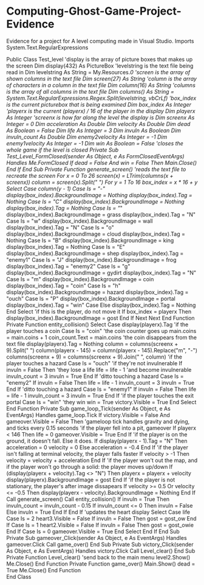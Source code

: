 # Computing-Ghost-Game-Project-Evidence
Evidence for a project for A level computing made in Visual Studio.
Imports System.Text.RegularExpressions

Public Class Test_level
    'display is the array of picture boxes that makes up the screen
    Dim display(432) As PictureBox
    'levelstring is the text file being read in
    Dim levelstring As String = My.Resources._0
    'screen is the array of shown columns in the text file
    Dim screen(27) As String
    'column is the array of characters in a column in the text file
    Dim column(16) As String
    'columns is the array of all columns in the text file
    Dim columns() As String = System.Text.RegularExpressions.Regex.Split(levelstring, vbCrLf)
    'box_index is the current picturebox that is being examined
    Dim box_index As Integer
    'playerx is the current (playerx) / 16 of the player in the display
    Dim playerx As Integer
    'screenx is how far along the level the display is
    Dim screenx As Integer = 0
    Dim acceleration As Double
    Dim velocity As Double
    Dim dead As Boolean = False
    Dim life As Integer = 3
    Dim invuln As Boolean
    Dim invuln_count As Double
    Dim enemy2velocity As Integer = -1
    Dim enemy1velocity As Integer = -1
    Dim win As Boolean = False
    'closes the whole game if the level is closed
    Private Sub Test_Level_FormClosed(sender As Object, e As FormClosedEventArgs) Handles Me.FormClosed
        If dead = False And win = False Then
            Main.Close()
        End If
    End Sub
    Private Function generate_screen()
        'reads the text file to recreate the screen
        For x = 0 To 26
            screen(x) = LTrim(columns(x + screenx))
            column = screen(x).Split(" ")
            For y = 1 To 16
                box_index = x * 16 + y
                Select Case column(y - 1)
                    Case Is = "-"
                        display(box_index).BackgroundImage = Nothing
                        display(box_index).Tag = Nothing
                    Case Is = "C"
                        display(box_index).BackgroundImage = Nothing
                        display(box_index).Tag = Nothing
                    Case Is = "_"
                        display(box_index).BackgroundImage = grass
                        display(box_index).Tag = "N"
                    Case Is = "w"
                        display(box_index).BackgroundImage = wall
                        display(box_index).Tag = "N"
                    Case Is = "o"
                        display(box_index).BackgroundImage = cloud
                        display(box_index).Tag = Nothing
                    Case Is = "B"
                        display(box_index).BackgroundImage = king
                        display(box_index).Tag = Nothing
                    Case Is = "E"
                        display(box_index).BackgroundImage = shep
                        display(box_index).Tag = "enemy1"
                    Case Is = "J"
                        display(box_index).BackgroundImage = frog
                        display(box_index).Tag = "enemy2"
                    Case Is = "g"
                        display(box_index).BackgroundImage = gydirt
                        display(box_index).Tag = "N"
                    Case Is = "m"
                        display(box_index).BackgroundImage = coin
                        display(box_index).Tag = "coin"
                    Case Is = "h"
                        display(box_index).BackgroundImage = hazard
                        display(box_index).Tag = "ouch"
                    Case Is = "P"
                        display(box_index).BackgroundImage = portal
                        display(box_index).Tag = "win"
                    Case Else
                        display(box_index).Tag = Nothing
                End Select
                'if this is the player, do not move it
                If box_index = playerx Then
                    display(box_index).BackgroundImage = gost
                End If
            Next
        Next
    End Function
    Private Function entity_collision()
        Select Case display(playerx).Tag
            'if the player touches a coin
            Case Is = "coin"
                'the coin counter goes up
                main.coins = main.coins + 1
                coin_count.Text = main.coins
                'the coin disappears from the text file
                display(playerx).Tag = Nothing
                column = columns(screenx + 9).Split(" ")
                column(playerx - 145) = column(playerx - 145).Replace("m", "-")
                columns(screenx + 9) = columns(screenx + 9).Join(" ", column)
                'if the player touches a hazard
            Case Is = "ouch"
                'if they're not invulnerable
                If invuln = False Then
                    'they lose a life
                    life = life - 1
                    'and become invulnerable
                    invuln_count = 3
                    invuln = True
                End If
                'ditto touching a hazard
            Case Is = "enemy2"
                If invuln = False Then
                    life = life - 1
                    invuln_count = 3
                    invuln = True
                End If
                'ditto touching a hazard
            Case Is = "enemy1"
                If invuln = False Then
                    life = life - 1
                    invuln_count = 3
                    invuln = True
                End If
                'if the player touches the exit portal 
            Case Is = "win"
                'they win
                win = True
                victory.Visible = True
        End Select
    End Function
    Private Sub game_loop_Tick(sender As Object, e As EventArgs) Handles game_loop.Tick
        If victory.Visible = False And gameover.Visible = False Then
            'gameloop tick handles gravity and dying, and ticks every 0.15 seconds
            'if the player fell into a pit, gameover
            If playerx < 146 Then
                life = 0
                gameover.Visible = True
            End If
            'if the player is on the ground, it doesn't fall. Else it does.
            If display(playerx - 1).Tag = "N" Then
                acceleration = 0
                velocity = 0
            Else
                acceleration = -0.4
            End If
            'if the player isn't falling at terminal velocity, the player falls faster
            If velocity > -1 Then
                velocity = velocity + acceleration
            End If
            'if the player won't out the map, and if the player won't go through a solid: the player moves up/down
            If (display(playerx + velocity).Tag <> "N") Then
                playerx = playerx + velocity
                display(playerx).BackgroundImage = gost
            End If
            'if the player is not stationary, the player's after image dissapears
            If velocity >= 0.5 Or velocity <= -0.5 Then
                display(playerx - velocity).BackgroundImage = Nothing
            End If
            Call generate_screen()
            Call entity_collision()
            If invuln = True Then
                invuln_count = invuln_count - 0.15
                If invuln_count <= 0 Then
                    invuln = False
                Else
                    invuln = True
                End If
            End If
            'updates the heart display
            Select Case life
                Case Is = 2
                    heart3.Visible = False
                    If invuln = False Then
                        gost = gost_ow
                    End If
                Case Is = 1
                    heart2.Visible = False
                    If invuln = False Then
                        gost = gost_owie
                    End If
                Case Is = 0
                    gameover.Visible = True
            End Select
        End If
    End Sub
    Private Sub gameover_Click(sender As Object, e As EventArgs) Handles gameover.Click
        Call game_over()
    End Sub
    Private Sub victory_Click(sender As Object, e As EventArgs) Handles victory.Click
        Call Level_clear()
    End Sub
    Private Function Level_clear()
        'send back to the main menu
        level2.Show()
        Me.Close()
    End Function
    Private Function game_over()
        Main.Show()
        dead = True
        Me.Close()
    End Function  
End Class

